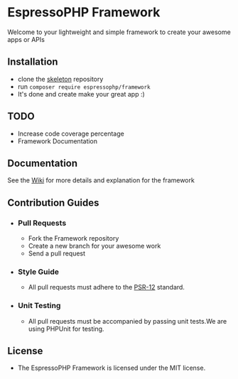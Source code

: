 # EspressoPHP Framework

Welcome to your lightweight and simple framework to create your awesome apps or APIs

## Installation

- clone the [skeleton](https://www.github.com/espressophp/skeleton) repository
- run ```composer require espressophp/framework```
- It's done and create make your great app :)

## TODO

- Increase code coverage percentage
- Framework Documentation

## Documentation

See the [Wiki](https://github.com/espressoPHP/framework/wiki) for more details and explanation for the framework

## Contribution Guides

- ### Pull Requests

  - Fork the Framework repository
  - Create a new branch for your awesome work
  - Send a pull request

- ### Style Guide

  - All pull requests must adhere to the [PSR-12](https://www.php-fig.org/psr/psr-12/) standard.

- ### Unit Testing

  - All pull requests must be accompanied by passing unit tests.We are using PHPUnit for testing.

## License

- The EspressoPHP Framework is licensed under the MIT license.
